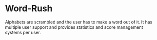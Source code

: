 # Word-Rush
Alphabets are scrambled and the user has to make a word out of it. It has multiple user support and provides statistics and score management systems per user.
